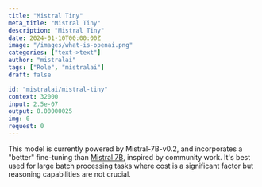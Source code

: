 ```yaml
---
title: "Mistral Tiny"
meta_title: "Mistral Tiny"
description: "Mistral Tiny"
date: 2024-01-10T00:00:00Z
image: "/images/what-is-openai.png"
categories: ["text->text"]
author: "mistralai"
tags: ["Role", "mistralai"]
draft: false

id: "mistralai/mistral-tiny"
context: 32000
input: 2.5e-07
output: 0.00000025
img: 0
request: 0
---
```


This model is currently powered by Mistral-7B-v0.2, and incorporates a "better" fine-tuning than [Mistral 7B](/models/mistralai/mistral-7b-instruct-v0.1), inspired by community work. It's best used for large batch processing tasks where cost is a significant factor but reasoning capabilities are not crucial.

